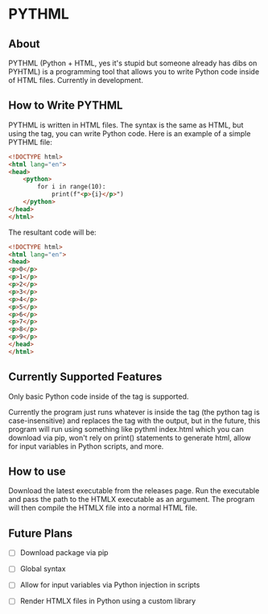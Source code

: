 # PYTHML

## About

PYTHML (Python + HTML, yes it's stupid but someone already has dibs on PYHTML) is a programming tool that allows you to write Python code inside of HTML files. Currently in development.

## How to Write PYTHML

PYTHML is written in HTML files. The syntax is the same as HTML, but using the <python> tag, you can write Python code. Here is an example of a simple PYTHML file:

```html
<!DOCTYPE html>
<html lang="en">
<head>
    <python>
        for i in range(10):
            print(f"<p>{i}</p>")
    </python>
</head>
</html>
```

The resultant code will be:

```html
<!DOCTYPE html>
<html lang="en">
<head>
<p>0</p>
<p>1</p>
<p>2</p>
<p>3</p>
<p>4</p>
<p>5</p>
<p>6</p>
<p>7</p>
<p>8</p>
<p>9</p>
</head>
</html>
```

## Currently Supported Features
Only basic Python code inside of the <python> tag is supported. 

Currently the program just runs whatever is inside the <python> tag (the python tag is case-insensitive) and replaces the tag with the output, but in the future, this program will run using something like pythml index.html which you can download via pip, won't rely on print() statements to generate html, allow for input variables in Python scripts, and more.

## How to use

Download the latest executable from the releases page. Run the executable and pass the path to the HTMLX executable as an argument. The program will then compile the HTMLX file into a normal HTML file.

## Future Plans

- [ ] Download package via pip
- [ ] Global syntax
- [ ] Allow for input variables via Python injection in scripts
- [ ] Render HTMLX files in Python using a custom library


